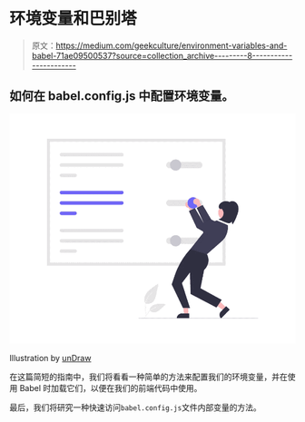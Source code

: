 # 环境变量和巴别塔

> 原文：<https://medium.com/geekculture/environment-variables-and-babel-71ae09500537?source=collection_archive---------8----------------------->

## 如何在 babel.config.js 中配置环境变量。

![](img/12fef735ee64085e8828e47e37a36a3d.png)

Illustration by [unDraw](https://undraw.co/search)

在这篇简短的指南中，我们将看看一种简单的方法来配置我们的环境变量，并在使用 Babel 时加载它们，以便在我们的前端代码中使用。

最后，我们将研究一种快速访问`babel.config.js`文件内部变量的方法。
